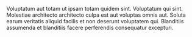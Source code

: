 Voluptatum aut totam ut ipsam totam quidem sint. Voluptatum qui sint. Molestiae architecto architecto culpa est aut voluptas omnis aut. Soluta earum veritatis aliquid facilis et non deserunt voluptatem qui. Blanditiis assumenda et blanditiis facere perferendis consequatur excepturi.